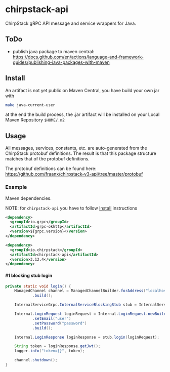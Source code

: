 # chirpstack-api

ChirpStack gRPC API message and service wrappers for Java.

## ToDo

* publish java package to maven central: https://docs.github.com/en/actions/language-and-framework-guides/publishing-java-packages-with-maven

## Install

An artifact is not yet public on Maven Central, you have build your own jar with

```sh
make java-current-user
```  

at the end the build process, the .jar artifact will be installed on your Local Maven Repository `$HOME/.m2`

## Usage

All messages, services, constants, etc. are auto-generated from the ChirpStack protobuf definitions. The result is that
this package structure matches that of the protobuf definitions.

The protobuf definitions can be found here: https://github.com/fraanx/chirpstack-v3-api/tree/master/protobuf

### Example

Maven dependencies.

NOTE: for `chirpstack-api` you have to follow [Install](#Install) instructions

```xml
<dependency>
  <groupId>io.grpc</groupId>
  <artifactId>grpc-okhttp</artifactId>
  <version>${grpc.version}</version>
</dependency>

<dependency>
  <groupId>io.chirpstack</groupId>
  <artifactId>chirpstack-api</artifactId>
  <version>3.12.4</version>
</dependency>
```

#### #1 blocking stub login

```java
private static void login() {
    ManagedChannel channel = ManagedChannelBuilder.forAddress("localhost", 8080)
            .build();

    InternalServiceGrpc.InternalServiceBlockingStub stub = InternalServiceGrpc.newBlockingStub(channel);

    Internal.LoginRequest loginRequest = Internal.LoginRequest.newBuilder()
            .setEmail("user")
            .setPassword("password")
            .build();

    Internal.LoginResponse loginResponse = stub.login(loginRequest);

    String token = loginResponse.getJwt();
    logger.info("token={}", token);

    channel.shutdown();
}
```
